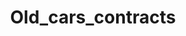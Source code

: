 ---  
schema: Old_cars_contracts  
title: Old_cars_contracts  
organization: Sample Department  
notes: Used in 1 lineage(s)  
resources:  
  - name: Old_cars_contracts 
    url: abfs://system/Old_cars_contracts 
    format : parquet  
license: None  
category:
  - Education  
maintainer: User  
maintainer_email: UserMail  
---